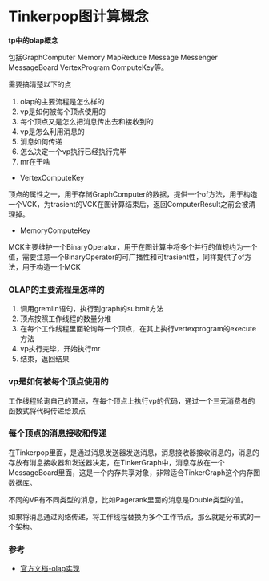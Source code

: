 # Tinkerpop图计算概念

**tp中的olap概念**

包括GraphComputer Memory MapReduce Message Messenger MessageBoard VertexProgram ComputeKey等。

需要搞清楚以下的点

1. olap的主要流程是怎么样的
2. vp是如何被每个顶点使用的
3. 每个顶点又是怎么把消息传出去和接收到的
4. vp是怎么利用消息的
5. 消息如何传递
6. 怎么决定一个vp执行已经执行完毕
7. mr在干啥

* VertexComputeKey

顶点的属性之一，用于存储GraphComputer的数据，提供一个of方法，用于构造一个VCK，为trasient的VCK在图计算结束后，返回ComputerResult之前会被清理掉。

* MemoryComputeKey

MCK主要维护一个BinaryOperator，用于在图计算中将多个并行的值规约为一个值，需要注意一个BinaryOperator的可广播性和可trasient性，同样提供了of方法，用于构造一个MCK

### OLAP的主要流程是怎样的

1. 调用gremlin语句，执行到graph的submit方法
2. 顶点按照工作线程的数量分堆
3. 在每个工作线程里面轮询每一个顶点，在其上执行vertexprogram的execute方法
4. vp执行完毕，开始执行mr
5. 结束，返回结果

### vp是如何被每个顶点使用的

工作线程轮询自己的顶点，在每个顶点上执行vp的代码，通过一个三元消费者的函数式将代码传递给顶点

### 每个顶点的消息接收和传递

在Tinkerpop里面，是通过消息发送器发送消息，消息接收器接收消息的，消息的存放有消息接收器和发送器决定，在TinkerGraph中，消息存放在一个MessageBoard里面，这是一个内存共享对象，非常适合TinkerGraph这个内存图数据库。

不同的VP有不同类型的消息，比如Pagerank里面的消息是Double类型的值。

如果将消息通过网络传递，将工作线程替换为多个工作节点，那么就是分布式的一个架构。

### 参考
* [官方文档-olap实现](http://tinkerpop.apache.org/docs/3.4.2/dev/provider/#olap-implementations)
